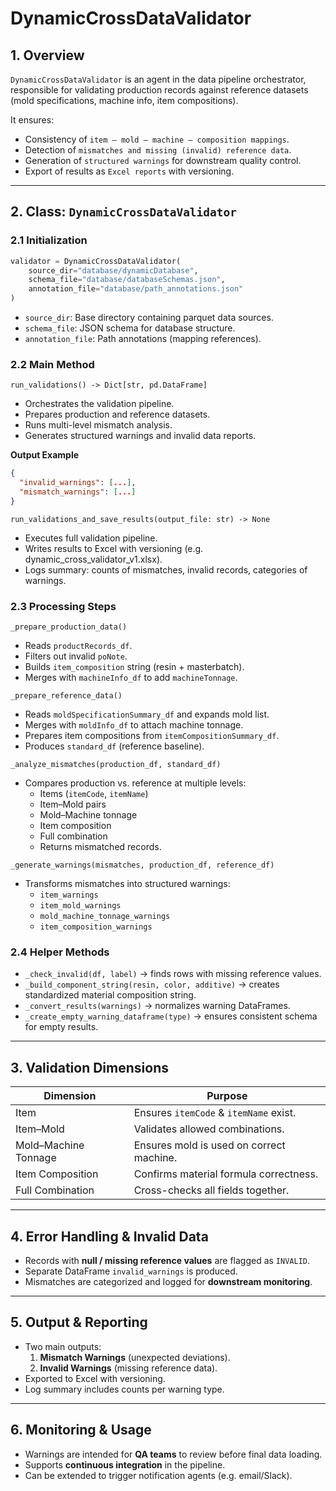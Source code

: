 # DynamicCrossDataValidator

## 1. Overview
`DynamicCrossDataValidator` is an agent in the data pipeline orchestrator, responsible for validating production records against reference datasets (mold specifications, machine info, item compositions).

It ensures:
- Consistency of `item – mold – machine – composition mappings`.
- Detection of `mismatches and missing (invalid) reference data`.
- Generation of `structured warnings` for downstream quality control.
- Export of results as `Excel reports` with versioning.

---

## 2. Class: `DynamicCrossDataValidator`
### 2.1 Initialization
```python
validator = DynamicCrossDataValidator(
    source_dir="database/dynamicDatabase",
    schema_file="database/databaseSchemas.json",
    annotation_file="database/path_annotations.json"
)
```
- `source_dir`: Base directory containing parquet data sources.
- `schema_file`: JSON schema for database structure.
- `annotation_file`: Path annotations (mapping references).

### 2.2 Main Method
`run_validations() -> Dict[str, pd.DataFrame]`

- Orchestrates the validation pipeline.
- Prepares production and reference datasets.
- Runs multi-level mismatch analysis.
- Generates structured warnings and invalid data reports.
  
**Output Example**
```json
{
  "invalid_warnings": [...],
  "mismatch_warnings": [...]
}
```

`run_validations_and_save_results(output_file: str) -> None`

- Executes full validation pipeline.
- Writes results to Excel with versioning (e.g. dynamic_cross_validator_v1.xlsx).
- Logs summary: counts of mismatches, invalid records, categories of warnings.

### 2.3 Processing Steps
`_prepare_production_data()`

- Reads `productRecords_df`.
- Filters out invalid `poNote`.
- Builds `item_composition` string (resin + masterbatch).
- Merges with `machineInfo_df` to add `machineTonnage`.

`_prepare_reference_data()`

- Reads `moldSpecificationSummary_df` and expands mold list.
- Merges with `moldInfo_df` to attach machine tonnage.
- Prepares item compositions from `itemCompositionSummary_df`.
- Produces `standard_df` (reference baseline).

`_analyze_mismatches(production_df, standard_df)`

- Compares production vs. reference at multiple levels:
    - Items (`itemCode`, `itemName`)
    - Item–Mold pairs
    - Mold–Machine tonnage
    - Item composition
    - Full combination
    - Returns mismatched records.

`_generate_warnings(mismatches, production_df, reference_df)`

- Transforms mismatches into structured warnings:
    - `item_warnings`
    - `item_mold_warnings`
    - `mold_machine_tonnage_warnings`
    - `item_composition_warnings`
  
### 2.4 Helper Methods
- `_check_invalid(df, label)` → finds rows with missing reference values.
- `_build_component_string(resin, color, additive)` → creates standardized material composition string.
- `_convert_results(warnings)` → normalizes warning DataFrames.
- `_create_empty_warning_dataframe(type)` → ensures consistent schema for empty results.

---

## 3. Validation Dimensions

| Dimension            | Purpose                                  |
| -------------------- | ---------------------------------------- |
| Item                 | Ensures `itemCode` & `itemName` exist.   |
| Item–Mold            | Validates allowed combinations.          |
| Mold–Machine Tonnage | Ensures mold is used on correct machine. |
| Item Composition     | Confirms material formula correctness.   |
| Full Combination     | Cross-checks all fields together.        |

---

## 4. Error Handling & Invalid Data

- Records with **null / missing reference values** are flagged as `INVALID`.
- Separate DataFrame `invalid_warnings` is produced.
- Mismatches are categorized and logged for **downstream monitoring**.

---

## 5. Output & Reporting

- Two main outputs:
  1. **Mismatch Warnings** (unexpected deviations).
  2. **Invalid Warnings** (missing reference data).
- Exported to Excel with versioning.
- Log summary includes counts per warning type.

---

## 6. Monitoring & Usage
- Warnings are intended for **QA teams** to review before final data loading.
- Supports **continuous integration** in the pipeline.
- Can be extended to trigger notification agents (e.g. email/Slack).